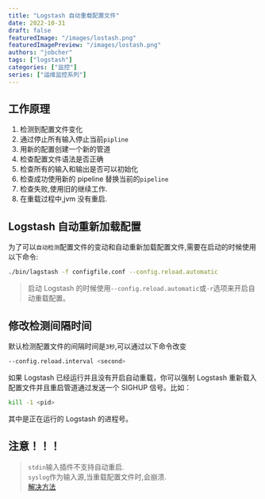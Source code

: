 ```yaml
---
title: "Logstash 自动重载配置文件"
date: 2022-10-31
draft: false
featuredImage: "/images/lostash.png"
featuredImagePreview: "/images/lostash.png"
authors: "jobcher"
tags: ["logstash"]
categories: ["监控"]
series: ["运维监控系列"]
---
```


## 工作原理

1. 检测到配置文件变化
2. 通过停止所有输入停止当前`pipline`
3. 用新的配置创建一个新的管道
4. 检查配置文件语法是否正确
5. 检查所有的输入和输出是否可以初始化
6. 检查成功使用新的 pipeline 替换当前的`pipeline`
7. 检查失败,使用旧的继续工作.
8. 在重载过程中,jvm 没有重启.

## Logstash 自动重新加载配置

为了可以`自动检测`配置文件的变动和自动重新加载配置文件,需要在启动的时候使用以下命令:

```sh
./bin/lagstash -f configfile.conf --config.reload.automatic
```

> 启动 Logstash 的时候使用`--config.reload.automatic`或`-r`选项来开启自动重载配置。

## 修改检测间隔时间

默认检测配置文件的间隔时间是`3秒`,可以通过以下命令改变

```sh
--config.reload.interval <second>
```

如果 Logstash 已经运行并且没有开启自动重载，你可以强制 Logstash 重新载入配置文件并且重启管道通过发送一个 SIGHUP 信号。比如：

```sh
kill -1 <pid>
```

其中<pid>是正在运行的 Logstash 的进程号。

## 注意！！！

> `stdin`输入插件不支持自动重启.  
> `syslog`作为输入源,当重载配置文件时,会崩溃.  
> [解决方法](https://github.com/logstash-plugins/logstash-input-syslog/issues/40)
